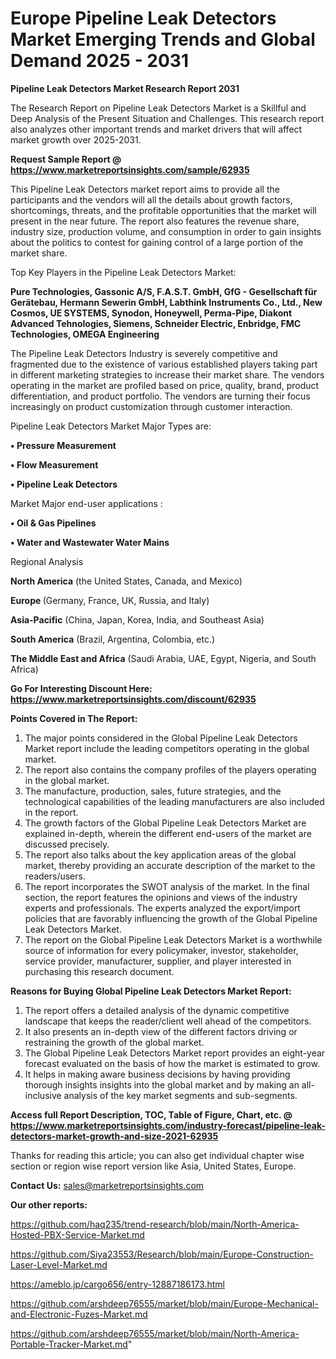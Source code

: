# Europe Pipeline Leak Detectors Market Emerging Trends and Global Demand 2025 - 2031

<strong>Pipeline Leak Detectors Market Research Report 2031</strong>

The Research Report on Pipeline Leak Detectors Market is a Skillful and Deep Analysis of the Present Situation and Challenges. This research report also analyzes other important trends and market drivers that will affect market growth over 2025-2031.

<strong>Request Sample Report @ <a href=https://www.marketreportsinsights.com/sample/62935>https://www.marketreportsinsights.com/sample/62935</a></strong>

This Pipeline Leak Detectors market report aims to provide all the participants and the vendors will all the details about growth factors, shortcomings, threats, and the profitable opportunities that the market will present in the near future. The report also features the revenue share, industry size, production volume, and consumption in order to gain insights about the politics to contest for gaining control of a large portion of the market share.

Top Key Players in the Pipeline Leak Detectors Market:

<strong>Pure Technologies, Gassonic A/S, F.A.S.T. GmbH, GfG - Gesellschaft für Gerätebau, Hermann Sewerin GmbH, Labthink Instruments Co., Ltd., New Cosmos, UE SYSTEMS, Synodon, Honeywell, Perma-Pipe, Diakont Advanced Tehnologies, Siemens, Schneider Electric, Enbridge, FMC Technologies, OMEGA Engineering</strong>

The Pipeline Leak Detectors Industry is severely competitive and fragmented due to the existence of various established players taking part in different marketing strategies to increase their market share. The vendors operating in the market are profiled based on price, quality, brand, product differentiation, and product portfolio. The vendors are turning their focus increasingly on product customization through customer interaction.

Pipeline Leak Detectors Market Major Types are:

<strong>• Pressure Measurement

• Flow Measurement

• Pipeline Leak Detectors</strong>

Market Major end-user applications :

<strong>• Oil & Gas Pipelines

• Water and Wastewater Water Mains</strong>

Regional Analysis

</u><strong><b>North America</b></strong> (the United States, Canada, and Mexico)

<strong><b>Europe </b></strong>(Germany, France, UK, Russia, and Italy)

<strong><b>Asia-Pacific</b></strong> (China, Japan, Korea, India, and Southeast Asia)

<strong><b>South America</b></strong> (Brazil, Argentina, Colombia, etc.)

<strong><b>The Middle East and Africa</b></strong> (Saudi Arabia, UAE, Egypt, Nigeria, and South Africa)

<strong>Go For Interesting Discount Here: <a href=https://www.marketreportsinsights.com/discount/62935>https://www.marketreportsinsights.com/discount/62935</a></strong>

<strong>Points Covered in The Report:</strong>
<ol>
  <li>The major points considered in the Global Pipeline Leak Detectors Market report include the leading competitors operating in the global market.</li>
  <li>The report also contains the company profiles of the players operating in the global market.</li>
  <li>The manufacture, production, sales, future strategies, and the technological capabilities of the leading manufacturers are also included in the report.</li>
  <li>The growth factors of the Global Pipeline Leak Detectors Market are explained in-depth, wherein the different end-users of the market are discussed precisely.</li>
  <li>The report also talks about the key application areas of the global market, thereby providing an accurate description of the market to the readers/users.</li>
  <li>The report incorporates the SWOT analysis of the market. In the final section, the report features the opinions and views of the industry experts and professionals. The experts analyzed the export/import policies that are favorably influencing the growth of the Global Pipeline Leak Detectors Market.</li>
  <li>The report on the Global Pipeline Leak Detectors Market is a worthwhile source of information for every policymaker, investor, stakeholder, service provider, manufacturer, supplier, and player interested in purchasing this research document.</li>
</ol>
<strong>Reasons for Buying Global Pipeline Leak Detectors Market Report:</strong>

<ol>
  <li>The report offers a detailed analysis of the dynamic competitive landscape that keeps the reader/client well ahead of the competitors.</li>
  <li>It also presents an in-depth view of the different factors driving or restraining the growth of the global market.</li>
  <li>The Global Pipeline Leak Detectors Market report provides an eight-year forecast evaluated on the basis of how the market is estimated to grow.</li>
  <li>It helps in making aware business decisions by having providing thorough insights insights into the global market and by making an all-inclusive analysis of the key market segments and sub-segments.</li>
</ol>
<strong>Access full Report Description, TOC, Table of Figure, Chart, etc. @ <a href=https://www.marketreportsinsights.com/industry-forecast/pipeline-leak-detectors-market-growth-and-size-2021-62935>https://www.marketreportsinsights.com/industry-forecast/pipeline-leak-detectors-market-growth-and-size-2021-62935</a></strong>


Thanks for reading this article; you can also get individual chapter wise section or region wise report version like Asia, United States, Europe.

<strong>Contact Us:</strong>
sales@marketreportsinsights.com

<strong>Our other reports:</strong>

<a href=https://github.com/haq235/trend-research/blob/main/North-America-Hosted-PBX-Service-Market.md>https://github.com/haq235/trend-research/blob/main/North-America-Hosted-PBX-Service-Market.md</a>

<a href=https://github.com/Siya23553/Research/blob/main/Europe-Construction-Laser-Level-Market.md>https://github.com/Siya23553/Research/blob/main/Europe-Construction-Laser-Level-Market.md</a>

<a href=https://ameblo.jp/cargo656/entry-12887186173.html>https://ameblo.jp/cargo656/entry-12887186173.html</a>

<a href=https://github.com/arshdeep76555/market/blob/main/Europe-Mechanical-and-Electronic-Fuzes-Market.md>https://github.com/arshdeep76555/market/blob/main/Europe-Mechanical-and-Electronic-Fuzes-Market.md</a>

<a href=https://github.com/arshdeep76555/market/blob/main/North-America-Portable-Tracker-Market.md>https://github.com/arshdeep76555/market/blob/main/North-America-Portable-Tracker-Market.md</a>"

